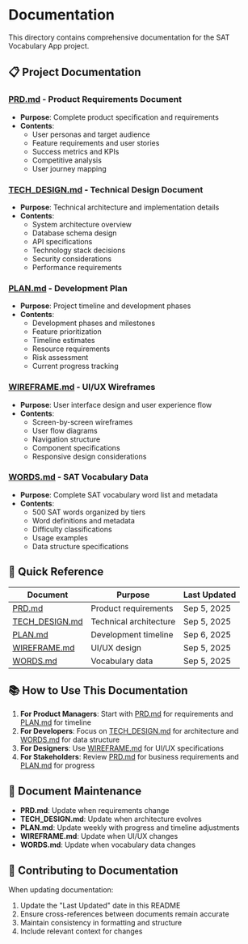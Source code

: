 # Documentation

This directory contains comprehensive documentation for the SAT Vocabulary App project.

## 📋 Project Documentation

### [PRD.md](./PRD.md) - Product Requirements Document
- **Purpose**: Complete product specification and requirements
- **Contents**: 
  - User personas and target audience
  - Feature requirements and user stories
  - Success metrics and KPIs
  - Competitive analysis
  - User journey mapping

### [TECH_DESIGN.md](./TECH_DESIGN.md) - Technical Design Document
- **Purpose**: Technical architecture and implementation details
- **Contents**:
  - System architecture overview
  - Database schema design
  - API specifications
  - Technology stack decisions
  - Security considerations
  - Performance requirements

### [PLAN.md](./PLAN.md) - Development Plan
- **Purpose**: Project timeline and development phases
- **Contents**:
  - Development phases and milestones
  - Feature prioritization
  - Timeline estimates
  - Resource requirements
  - Risk assessment
  - Current progress tracking

### [WIREFRAME.md](./WIREFRAME.md) - UI/UX Wireframes
- **Purpose**: User interface design and user experience flow
- **Contents**:
  - Screen-by-screen wireframes
  - User flow diagrams
  - Navigation structure
  - Component specifications
  - Responsive design considerations

### [WORDS.md](./WORDS.md) - SAT Vocabulary Data
- **Purpose**: Complete SAT vocabulary word list and metadata
- **Contents**:
  - 500 SAT words organized by tiers
  - Word definitions and metadata
  - Difficulty classifications
  - Usage examples
  - Data structure specifications

## 🎯 Quick Reference

| Document | Purpose | Last Updated |
|----------|---------|--------------|
| [PRD.md](./PRD.md) | Product requirements | Sep 5, 2025 |
| [TECH_DESIGN.md](./TECH_DESIGN.md) | Technical architecture | Sep 5, 2025 |
| [PLAN.md](./PLAN.md) | Development timeline | Sep 6, 2025 |
| [WIREFRAME.md](./WIREFRAME.md) | UI/UX design | Sep 5, 2025 |
| [WORDS.md](./WORDS.md) | Vocabulary data | Sep 5, 2025 |

## 📚 How to Use This Documentation

1. **For Product Managers**: Start with [PRD.md](./PRD.md) for requirements and [PLAN.md](./PLAN.md) for timeline
2. **For Developers**: Focus on [TECH_DESIGN.md](./TECH_DESIGN.md) for architecture and [WORDS.md](./WORDS.md) for data structure
3. **For Designers**: Use [WIREFRAME.md](./WIREFRAME.md) for UI/UX specifications
4. **For Stakeholders**: Review [PRD.md](./PRD.md) for business requirements and [PLAN.md](./PLAN.md) for progress

## 🔄 Document Maintenance

- **PRD.md**: Update when requirements change
- **TECH_DESIGN.md**: Update when architecture evolves
- **PLAN.md**: Update weekly with progress and timeline adjustments
- **WIREFRAME.md**: Update when UI/UX changes
- **WORDS.md**: Update when vocabulary data changes

## 📝 Contributing to Documentation

When updating documentation:
1. Update the "Last Updated" date in this README
2. Ensure cross-references between documents remain accurate
3. Maintain consistency in formatting and structure
4. Include relevant context for changes
